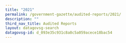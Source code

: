 ```yaml
---
title: "2021"
permalink: /government-gazette/audited-reports/2021/
description: ""
third_nav_title: Audited Reports
layout: datagovsg-search
datagovsg-id: d_093e35c931c8a8c5a059acece18bac54
---
```

